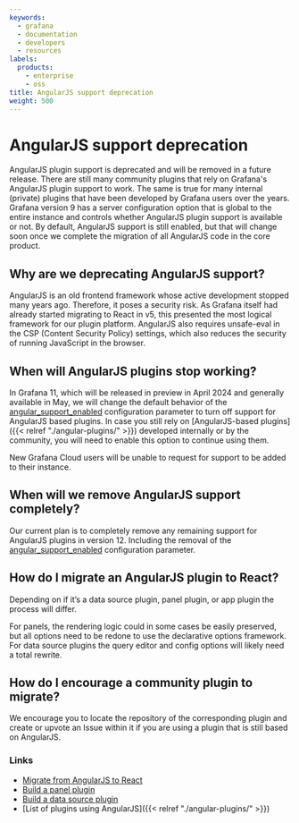 ```yaml
---
keywords:
  - grafana
  - documentation
  - developers
  - resources
labels:
  products:
    - enterprise
    - oss
title: AngularJS support deprecation
weight: 500
---
```


# AngularJS support deprecation

AngularJS plugin support is deprecated and will be removed in a future release. There are still many community plugins that rely on Grafana's AngularJS plugin support to work. The same is true for many internal (private) plugins that have been developed by Grafana users over the years. Grafana version 9 has a server configuration option that is global to the entire instance and controls whether AngularJS plugin support is available or not. By default, AngularJS support is still enabled, but that will change soon once we complete the migration of all AngularJS code in the core product.

## Why are we deprecating AngularJS support?

AngularJS is an old frontend framework whose active development stopped many years ago. Therefore, it poses a security risk. As Grafana itself had already started migrating to React in v5, this presented the most logical framework for our plugin platform. AngularJS also requires unsafe-eval in the CSP (Content Security Policy) settings, which also reduces the security of running JavaScript in the browser.

## When will AngularJS plugins stop working?

In Grafana 11, which will be released in preview in April 2024 and generally available in May, we will change the default behavior of the [angular_support_enabled](https://github.com/grafana/grafana/blob/d61bcdf4ca5e69489e0067c56fbe7f0bfdf84ee4/conf/defaults.ini#L362) configuration parameter to turn off support for AngularJS based plugins. In case you still rely on [AngularJS-based plugins]({{< relref "./angular-plugins/" >}}) developed internally or by the community, you will need to enable this option to continue using them.

New Grafana Cloud users will be unable to request for support to be added to their instance.

## When will we remove AngularJS support completely?

Our current plan is to completely remove any remaining support for AngularJS plugins in version 12. Including the removal of the [angular_support_enabled](https://github.com/grafana/grafana/blob/d61bcdf4ca5e69489e0067c56fbe7f0bfdf84ee4/conf/defaults.ini#L362) configuration parameter.

## How do I migrate an AngularJS plugin to React?

Depending on if it’s a data source plugin, panel plugin, or app plugin the process will differ.

For panels, the rendering logic could in some cases be easily preserved, but all options need to be redone to use the declarative options framework. For data source plugins the query editor and config options will likely need a total rewrite.

## How do I encourage a community plugin to migrate?

We encourage you to locate the repository of the corresponding plugin and create or upvote an Issue within it if you are using a plugin that is still based on AngularJS.

### Links

- [Migrate from AngularJS to React](https://grafana.com/developers/plugin-tools/migration-guides/migrate-angularjs-to-react)
- [Build a panel plugin](https://grafana.com/tutorials/build-a-panel-plugin/)
- [Build a data source plugin](https://grafana.com/tutorials/build-a-data-source-plugin/)
- [List of plugins using AngularJS]({{< relref "./angular-plugins/" >}})
